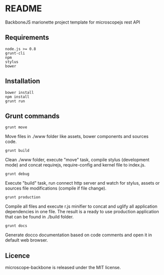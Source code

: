 README
======

BackboneJS marionette project template for microscopejs rest API

Requirements
------------

	node.js >= 0.8
	grunt-cli
	npm
	stylus
	bower

Installation
------------

	bower install
	npm install
	grunt run

Grunt commands
--------------

	grunt move
Move files in ./www folder like assets, bower components and sources code.

	grunt build
Clean ./www folder, execute "move" task, compile stylus (development mode) and concat requirejs, require-config and kernel file to index.js.

	grunt debug
Execute "build" task, run connect http server and watch for stylus, assets or sources file modifications (compile if file change).

	grunt production
Compile all files and execute r.js minifier to concat and uglify all application dependencies in one file.
The result is a ready to use production application that can be found in ./build folder.

	grunt docs
Generate docco documentation based on code comments and open it in default web browser.

Licence
-------

microscope-backbone is released under the MIT license.